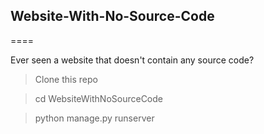 ## Website-With-No-Source-Code
====

Ever seen a website that doesn't contain any source code?

> Clone this repo

> cd WebsiteWithNoSourceCode

> python manage.py runserver
